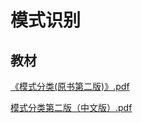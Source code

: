# 模式识别

## 教材

[《模式分类(原书第二版)》.pdf](/data/major/CMCE-模式识别/《模式分类(原书第二版)》.pdf)

[模式分类第二版（中文版）.pdf](/data/major/CMCE-模式识别/模式分类第二版（中文版）.pdf)
